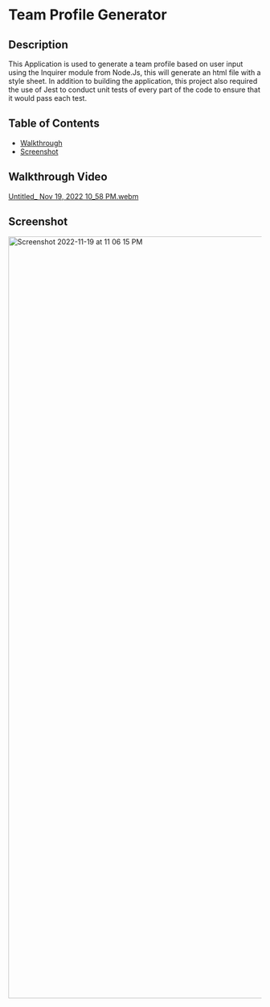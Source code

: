 # Team Profile Generator

## Description
This Application is used to generate a team profile based on user input using the Inquirer module from Node.Js, this will generate an html file with a style sheet. In addition to building the application, this project also required the use of Jest to conduct unit tests of every part of the code to ensure that it would pass each test.

## Table of Contents 
* [Walkthrough](#Walkthrough)
* [Screenshot](#Screenshot)

## Walkthrough Video
[Untitled_ Nov 19, 2022 10_58 PM.webm](https://user-images.githubusercontent.com/103050228/202884857-e7c7741b-8447-49fb-ac0b-a3bd7bbc22bf.webm)

## Screenshot 
<img width="1512" alt="Screenshot 2022-11-19 at 11 06 15 PM" src="https://user-images.githubusercontent.com/103050228/202884923-b7c6028a-9227-4d28-a350-69d4386f73ac.png">
